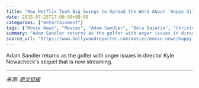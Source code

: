 ```yaml
---
title: "How Netflix Took Big Swings to Spread the Word About ‘Happy Gilmore 2’"
date: 2025-07-25T17:00:00+08:00
categories: ["entertainment"]
tags: ["Movie News", "Movies", "Adam Sandler", "Bela Bajaria", "Christopher McDonald", "Happy Gilmore", "Happy Gilmore 2", "Kyle Newacheck", "Netflix"]
summary: "Adam Sandler returns as the golfer with anger issues in director Kyle Newacheck's sequel that is now streaming."
source_url: "https://www.hollywoodreporter.com/movies/movie-news/happy-gilmore-2-netflix-adam-sandler-marketing-1236329267/"
---
```


Adam Sandler returns as the golfer with anger issues in director Kyle Newacheck's sequel that is now streaming.

---

*来源: [原文链接](https://www.hollywoodreporter.com/movies/movie-news/happy-gilmore-2-netflix-adam-sandler-marketing-1236329267/)*

